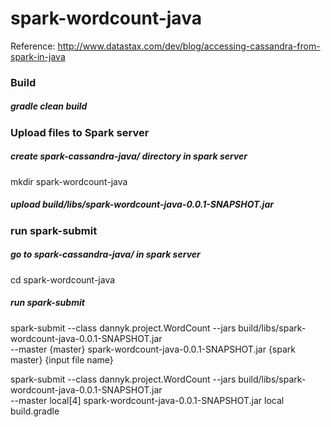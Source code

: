 # spark-wordcount-java

Reference: http://www.datastax.com/dev/blog/accessing-cassandra-from-spark-in-java


### Build
##### gradle clean build

### Upload files to Spark server
##### create spark-cassandra-java/ directory in spark server
mkdir spark-wordcount-java
##### upload build/libs/spark-wordcount-java-0.0.1-SNAPSHOT.jar

### run spark-submit
##### go to spark-cassandra-java/ in spark server
cd spark-wordcount-java
##### run spark-submit
spark-submit --class dannyk.project.WordCount --jars build/libs/spark-wordcount-java-0.0.1-SNAPSHOT.jar \
--master {master} spark-wordcount-java-0.0.1-SNAPSHOT.jar {spark master} {input file name}


spark-submit --class dannyk.project.WordCount --jars build/libs/spark-wordcount-java-0.0.1-SNAPSHOT.jar \
--master local[4] spark-wordcount-java-0.0.1-SNAPSHOT.jar local build.gradle